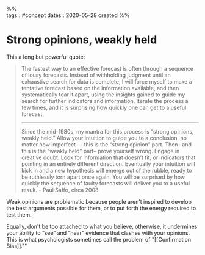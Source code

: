 %%  
tags:: #concept
dates:: 2020-05-28 created
%% 
# Strong opinions, weakly held
This a long but powerful quote:

> The fastest way to an effective forecast is often through a sequence of lousy forecasts. Instead of withholding judgment until an exhaustive search for data is complete, I will force myself to make a tentative forecast based on the information available, and then systematically tear it apart, using the insights gained to guide my search for further indicators and information. Iterate the process a few times, and it is surprising how quickly one can get to a useful forecast. 
> 
> ---
> Since the mid-1980s, my mantra for this process is “strong opinions, weakly held.” Allow your intuition to guide you to a conclusion, no matter how imperfect — this is the “strong opinion” part. Then –and this is the “weakly held” part– prove yourself wrong. Engage in creative doubt. Look for information that doesn’t fit, or indicators that pointing in an entirely different direction. Eventually your intuition will kick in and a new hypothesis will emerge out of the rubble, ready to be ruthlessly torn apart once again. You will be surprised by how quickly the sequence of faulty forecasts will deliver you to a useful result. - Paul Saffo, circa 2008

Weak opinions are problematic because people aren’t inspired to develop the best arguments possible for them, or to put forth the energy required to test them. 

Equally, don't be too attached to what you believe, otherwise, it undermines your ability to “see” and “hear” evidence that clashes with your opinions. This is what psychologists sometimes call the problem of "[[Confirmation Bias]].""